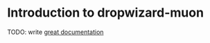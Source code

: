 # Introduction to dropwizard-muon

TODO: write [great documentation](http://jacobian.org/writing/what-to-write/)
